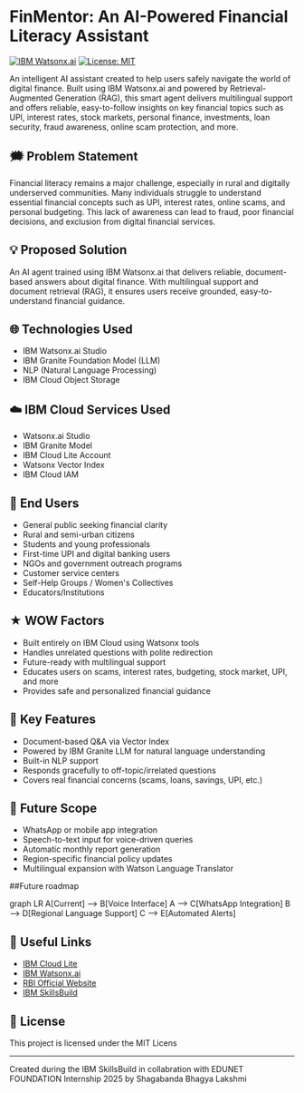 # FinMentor: An AI-Powered Financial Literacy Assistant 

[![IBM Watsonx.ai](https://img.shields.io/badge/Powered%20by-IBM%20Watsonx.ai-blue)](https://www.ibm.com/products/watsonx-ai)
[![License: MIT](https://img.shields.io/badge/License-MIT-yellow.svg)](https://opensource.org/licenses/MIT)

An intelligent AI assistant created to help users safely navigate the world of digital finance. Built using IBM Watsonx.ai and powered by Retrieval-Augmented Generation (RAG), this smart agent delivers multilingual support and offers reliable, easy-to-follow insights on key financial topics such as UPI, interest rates, stock markets, personal finance, investments, loan security, fraud awareness, online scam protection, and more.

## 🗯️ Problem Statement

Financial literacy remains a major challenge, especially in rural and digitally underserved communities. Many individuals struggle to understand essential financial concepts such as UPI, interest rates, online scams, and personal budgeting. This lack of awareness can lead to fraud, poor financial decisions, and exclusion from digital financial services.


## 💡 Proposed Solution

An AI agent trained using IBM Watsonx.ai that delivers reliable, document-based answers about digital finance. With multilingual support and document retrieval (RAG), it ensures users receive grounded, easy-to-understand financial guidance.

## 🌐 Technologies Used

- IBM Watsonx.ai Studio
- IBM Granite Foundation Model (LLM)
- NLP (Natural Language Processing)
- IBM Cloud Object Storage

## ☁️ IBM Cloud Services Used

- Watsonx.ai Studio
- IBM Granite Model
- IBM Cloud Lite Account
- Watsonx Vector Index
- IBM Cloud IAM

## 👥 End Users

- General public seeking financial clarity
- Rural and semi-urban citizens
- Students and young professionals
- First-time UPI and digital banking users
- NGOs and government outreach programs
- Customer service centers
- Self-Help Groups / Women's Collectives
- Educators/Institutions

## ★ WOW Factors

- Built entirely on IBM Cloud using Watsonx tools
- Handles unrelated questions with polite redirection
- Future-ready with multilingual support
- Educates users on scams, interest rates, budgeting, stock market, UPI, and more
- Provides safe and personalized financial guidance

## 🔑 Key Features

- Document-based Q&A via Vector Index
- Powered by IBM Granite LLM for natural language understanding
- Built-in NLP support
- Responds gracefully to off-topic/irrelated questions
- Covers real financial concerns (scams, loans, savings, UPI, etc.)

## 🚀 Future Scope

- WhatsApp or mobile app integration
- Speech-to-text input for voice-driven queries
- Automatic monthly report generation
- Region-specific financial policy updates
- Multilingual expansion with Watson Language Translator

##Future roadmap

graph LR
A[Current] --> B[Voice Interface]
A --> C[WhatsApp Integration]
B --> D[Regional Language Support]
C --> E[Automated Alerts]

## 🔗 Useful Links

- [IBM Cloud Lite](https://cloud.ibm.com)
- [IBM Watsonx.ai](https://www.ibm.com/products/watsonx-ai)
- [RBI Official Website](https://www.rbi.org.in)
- [IBM SkillsBuild](https://skillsbuild.org)

## 📜 License

This project is licensed under the MIT Licens

---

 Created during the IBM SkillsBuild in collabration  with  EDUNET FOUNDATION Internship 2025 by Shagabanda Bhagya Lakshmi